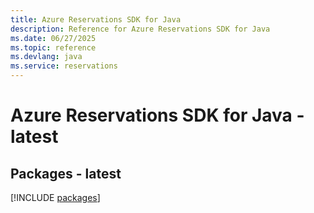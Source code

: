 ```yaml
---
title: Azure Reservations SDK for Java
description: Reference for Azure Reservations SDK for Java
ms.date: 06/27/2025
ms.topic: reference
ms.devlang: java
ms.service: reservations
---
```

# Azure Reservations SDK for Java - latest
## Packages - latest
[!INCLUDE [packages](reservations-index.md)]